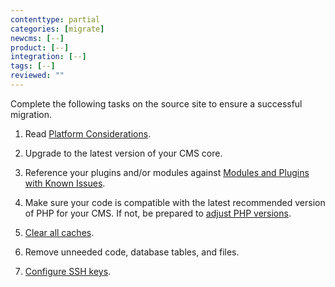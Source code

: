 ```yaml
---
contenttype: partial
categories: [migrate]
newcms: [--]
product: [--]
integration: [--]
tags: [--]
reviewed: ""
---
```


Complete the following tasks on the source site to ensure a successful migration. 

1. Read [Platform Considerations](/guides/platform-considerations).

1. Upgrade to the latest version of your CMS core.

1. Reference your plugins and/or modules against [Modules and Plugins with Known Issues](/modules-plugins-known-issues).

1. Make sure your code is compatible with the latest recommended version of PHP for your CMS. If not, be prepared to [adjust PHP versions](/guides/php/php-versions/#configure-php-version).

1. [Clear all caches](/clear-caches).

1. Remove unneeded code, database tables, and files.

1. [Configure SSH keys](/ssh-keys).
